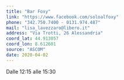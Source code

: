 ```yaml
---
title: "Bar Foxy"
link: "https://www.facebook.com/soloalfoxy"
phone: "342.750.7400 - 0131.974.487"
mail: "lisa_lavezzaro@libero.it"
address: "Via Trotti, 26 Alessandria"
coord_lat: 44.913057
coord_lon: 8.612601
source: "ASCOM"
date: 2020-04-02
---
```


Dalle 12:15 alle 15:30
